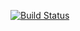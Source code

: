 [![Build Status](https://travis-ci.org/hirotosuzuki/train1.svg?branch=master)](https://travis-ci.org/hirotosuzuki/train1)
